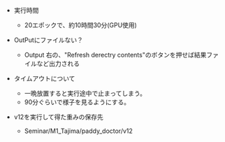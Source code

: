 - 実行時間
  - 20エポックで、約10時間30分(GPU使用)

- OutPutにファイルない？
  - Output 右の、"Refresh derectry contents"のボタンを押せば結果ファイルなど出力される
- タイムアウトについて
  - 一晩放置すると実行途中で止まってしまう。
  - 90分ぐらいで様子を見るようにする。

- v12を実行して得た重みの保存先
  - Seminar/M1_Tajima/paddy_doctor/v12
